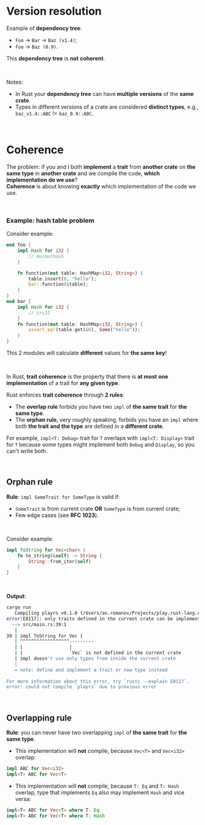 # Version resolution
Example of **dependency tree**:
- ``Foo`` -> ``Bar`` -> ``Baz (v1.4)``;
- ``Foo`` -> ``Baz (0.9)``.

This **dependency tree** is **not** **coherent**.

<br>

Notes:
- In Rust your **dependency tree** can have **multiple versions** of the **same crate**.
- Types in different versions of a crate are considered **distinct types**, e.g., ``baz_v1.4::ABC`` != ``baz_0.9::ABC``.

<br>

# Coherence
The problem: if you and I both **implement** a **trait** from **another crate** on **the same type** in **another crate** and we compile the code, **which implementation do we use**?<br>
**Coherence** is about knowing **exactly** which implementation of the code we use.<br>

<br>

### Example: hash table problem
Consider example:
```Rust
mod foo {
    impl Hash for i32 {
        // murmurhash
    }

    fn function(mut table: HashMap<i32, String>) {
        table.insert(0, "hello");
        bar::function(&table);
    }
}
mod bar {
    impl Hash for i32 {
        // crc32
    }
    fn function(mut table: HashMap<i32, String>) {
        assert_eq!(table.get(&0), Some("hello"));
    }
}
```

This 2 modules will calculate **different** values for **the same key**!<br>

<br>

In Rust, **trait coherence** is the property that there is **at most** **one implementation** of a trait for **any given type**.

Rust enforces **trait coherence** through **2 rules**:
- The **overlap rule** forbids you have two ``impl`` of **the same trait** for **the same type**.<br>
- The **orphan rule**, very roughly speaking, forbids you have an ``impl`` where both **the trait** **and** **the type** are defined in a **different crate**.

For example, ``impl<T: Debug>`` trait for ``T`` overlaps with ``impl<T: Display>`` trait for ``T`` because some types might implement both ``Debug`` and ``Display``, so you can't write both.

<br>

## Orphan rule
**Rule**: ``impl SomeTrait for SomeType`` is valid if:
- ``SomeTrait`` is from current crate **OR** ``SomeType`` is from current crate;
- Few edge cases (see **RFC 1023**).

<br>

Consider example:
```Rust
impl ToString for Vec<char> {
    fn to_string(&self) -> String {
        String::from_iter(self)
    }
}
```

<br>

**Output**:
```bash
cargo run 
   Compiling playrs v0.1.0 (/Users/an.romanov/Projects/play.rust-lang.org)                                                                                      
error[E0117]: only traits defined in the current crate can be implemented for arbitrary types                                                                   
  --> src/main.rs:39:1                                                                                                                                          
   |                                                                                                                                                            
39 | impl ToString for Vec {                                                                                                                              
   | ^^^^^^^^^^^^^^^^^^---------                                                                                                                                
   | |                 |                                                                                                                                        
   | |                 `Vec` is not defined in the current crate                                                                                                
   | impl doesn't use only types from inside the current crate                                                                                                  
   |                                                                                                                                                            
   = note: define and implement a trait or new type instead                                                                                                     
                                                                                                                                                                
For more information about this error, try `rustc --explain E0117`.                                                                                             
error: could not compile `playrs` due to previous error                                                                                                         
```

<br>

## Overlapping rule
**Rule**: you can never have two overlapping ``impl`` of **the same trait** for **the same type**.<br>

- This implementation will **not** compile, because `Vec<T>` and `Vec<i32>` overlap:
```Rust
impl ABC for Vec<i32>
impl<T> ABC for Vec<T>
```
- This implementation will **not** compile, because `T: Eq` and `T: Hash` overlap, type that implements `Eq` also may implement `Hash` and vice versa:
```Rust
impl<T> ABC for Vec<T> where T: Eq
impl<T> ABC for Vec<T> where T: Hash
```
